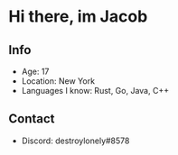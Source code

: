 # Hi there, im Jacob

## Info
- Age: 17
- Location: New York
- Languages I know: Rust, Go, Java, C++

## Contact
- Discord: destroylonely#8578
